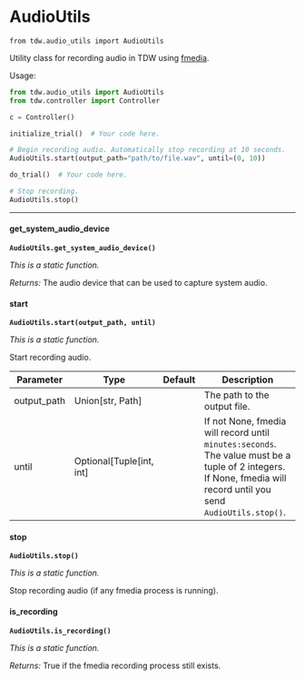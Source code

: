 # AudioUtils

`from tdw.audio_utils import AudioUtils`

Utility class for recording audio in TDW using [fmedia](https://stsaz.github.io/fmedia/).

Usage:

```python
from tdw.audio_utils import AudioUtils
from tdw.controller import Controller

c = Controller()

initialize_trial()  # Your code here.

# Begin recording audio. Automatically stop recording at 10 seconds.
AudioUtils.start(output_path="path/to/file.wav", until=(0, 10))

do_trial()  # Your code here.

# Stop recording.
AudioUtils.stop()
```

***

#### get_system_audio_device

**`AudioUtils.get_system_audio_device()`**

_This is a static function._

_Returns:_  The audio device that can be used to capture system audio.

#### start

**`AudioUtils.start(output_path, until)`**

_This is a static function._

Start recording audio.

| Parameter | Type | Default | Description |
| --- | --- | --- | --- |
| output_path |  Union[str, Path] |  | The path to the output file. |
| until |  Optional[Tuple[int, int] |  | If not None, fmedia will record until `minutes:seconds`. The value must be a tuple of 2 integers. If None, fmedia will record until you send `AudioUtils.stop()`. |

#### stop

**`AudioUtils.stop()`**

_This is a static function._

Stop recording audio (if any fmedia process is running).

#### is_recording

**`AudioUtils.is_recording()`**

_This is a static function._

_Returns:_  True if the fmedia recording process still exists.


